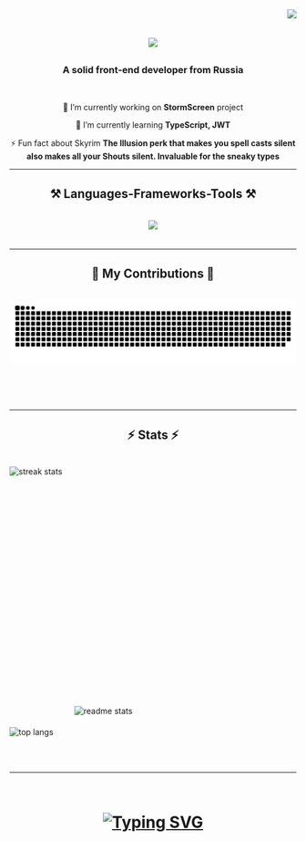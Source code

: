 <img align="right" src="https://visitor-badge.laobi.icu/badge?page_id=stormcloak51.stormcloak51" />

<h1 align="center">
    <img src="https://readme-typing-svg.herokuapp.com/?font=Righteous&size=35&center=true&vCenter=true&width=500&height=70&duration=4000&lines=Hi+There!+👋;+Привет!+🤡;" />
</h1>

<h3 align="center">A solid front-end developer from Russia</h3>

<br/>

<div align="center">
 
 🔭 I’m currently working on **StormScreen** project
 
 🌱 I’m currently learning **TypeScript, JWT**

⚡ Fun fact about Skyrim **The Illusion perk that makes you spell casts silent also makes all your Shouts silent. Invaluable for the sneaky types**

 </div>

 <hr/>
 
<h2 align="center">⚒️ Languages-Frameworks-Tools ⚒️</h2>
<br/>
<div align="center">
    <img src="https://skillicons.dev/icons?i=html,sass,react,typescript,redux,vscode,github,figma,tailwind,git,npm" />
</div>

<br/>
<hr/>

<div align="center">
  <h2>🐍 My Contributions 🐍</h2>
  <br>
  <img alt="snake eating my contributions" src="https://raw.githubusercontent.com/salesp07/salesp07/output/github-contribution-grid-snake.svg" />
  
  <br/><br/><br/>
</div>

<hr/>

<h2 align="center">⚡ Stats ⚡</h2>
<br>
<div style="display: flex; flex-direction: column; align-items: center;">
  
<img style='align-self: flex-start;' height=400 width=390 src="https://github-readme-streak-stats-salesp07.vercel.app/?user=salesp07&count_private=true&theme=react&border_radius=10" alt="streak stats"/>
<img style='align-self: flex-end; margin-top: 20px;' width=390 src="https://github-readme-stats-salesp07.vercel.app/api?username=salesp07&count_private=true&show_icons=true&theme=react&rank_icon=github&border_radius=10" alt="readme stats" />
<img style='align-self: flex-start; margin-top:20px;' width=325 src="https://github-readme-stats-salesp07.vercel.app/api/top-langs/?username=salesp07&hide=HTML&langs_count=8&layout=compact&theme=react&border_radius=10&size_weight=0.5&count_weight=0.5&exclude_repo=github-readme-stats" alt="top langs" />

</div>

<br/><br/>

<hr/>

<br/>

<h1 align='center'>
    <a href="https://git.io/typing-svg"><img src="https://readme-typing-svg.herokuapp.com?font=Fira+Code&pause=1000&color=58F7CB&center=true&width=435&lines=Hustle+in+silence" alt="Typing SVG" /></a>
</h1>
<br/>
